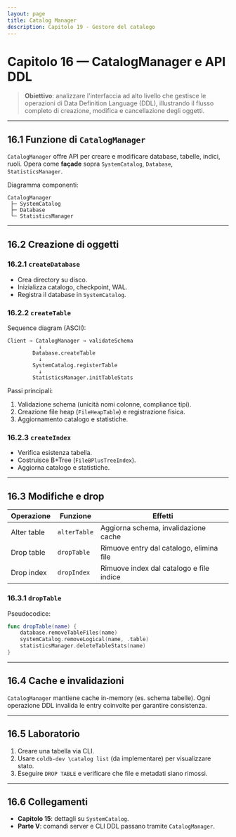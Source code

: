 ```yaml
---
layout: page
title: Catalog Manager
description: Capitolo 19 - Gestore del catalogo
---
```


# Capitolo 16 — CatalogManager e API DDL

> **Obiettivo**: analizzare l'interfaccia ad alto livello che gestisce le operazioni di Data Definition Language (DDL), illustrando il flusso completo di creazione, modifica e cancellazione degli oggetti.

---

## 16.1 Funzione di `CatalogManager`

`CatalogManager` offre API per creare e modificare database, tabelle, indici, ruoli. Opera come **façade** sopra `SystemCatalog`, `Database`, `StatisticsManager`.

Diagramma componenti:
```
CatalogManager
 ├─ SystemCatalog
 ├─ Database
 └─ StatisticsManager
```

---

## 16.2 Creazione di oggetti

### 16.2.1 `createDatabase`
- Crea directory su disco.
- Inizializza catalogo, checkpoint, WAL.
- Registra il database in `SystemCatalog`.

### 16.2.2 `createTable`
Sequence diagram (ASCII):
```
Client → CatalogManager → validateSchema
          ↓
        Database.createTable
          ↓
        SystemCatalog.registerTable
          ↓
        StatisticsManager.initTableStats
```

Passi principali:
1. Validazione schema (unicità nomi colonne, compliance tipi).
2. Creazione file heap (`FileHeapTable`) e registrazione fisica.
3. Aggiornamento catalogo e statistiche.

### 16.2.3 `createIndex`
- Verifica esistenza tabella.
- Costruisce B+Tree (`FileBPlusTreeIndex`).
- Aggiorna catalogo e statistiche.

---

## 16.3 Modifiche e drop

| Operazione | Funzione | Effetti |
|------------|----------|---------|
| Alter table | `alterTable` | Aggiorna schema, invalidazione cache |
| Drop table | `dropTable` | Rimuove entry dal catalogo, elimina file |
| Drop index | `dropIndex` | Rimuove index dal catalogo e file indice |

### 16.3.1 `dropTable`
Pseudocodice:
```swift
func dropTable(name) {
    database.removeTableFiles(name)
    systemCatalog.removeLogical(name, .table)
    statisticsManager.deleteTableStats(name)
}
```

---

## 16.4 Cache e invalidazioni

`CatalogManager` mantiene cache in-memory (es. schema tabelle). Ogni operazione DDL invalida le entry coinvolte per garantire consistenza.

---

## 16.5 Laboratorio

1. Creare una tabella via CLI.
2. Usare `coldb-dev \catalog list` (da implementare) per visualizzare stato.
3. Eseguire `DROP TABLE` e verificare che file e metadati siano rimossi.

---

## 16.6 Collegamenti
- **Capitolo 15**: dettagli su `SystemCatalog`.
- **Parte V**: comandi server e CLI DDL passano tramite `CatalogManager`.

